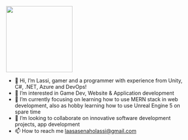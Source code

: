 <img height="180em" src="https://github-readme-stats.vercel.app/api?username=T20kolat&show_icons=true&hide_border=true&&count_private=true&include_all_commits=true" />


- 👋 Hi, I’m Lassi, gamer and a programmer with experience from Unity, C#, .NET, Azure and DevOps!
- 👀 I’m interested in Game Dev, Website & Application development
- 🌱 I’m currently focusing on learning how to use MERN stack in web development, also as hobby learning how to use Unreal Engine 5 on spare time
- 💞️ I’m looking to collaborate on innovative software development projects, app development 
- 📫 How to reach me laasasenaholassi@gmail.com

<!---
T20kolat/T20kolat is a ✨ special ✨ repository because its `README.md` (this file) appears on your GitHub profile.
You can click the Preview link to take a look at your changes.
--->
